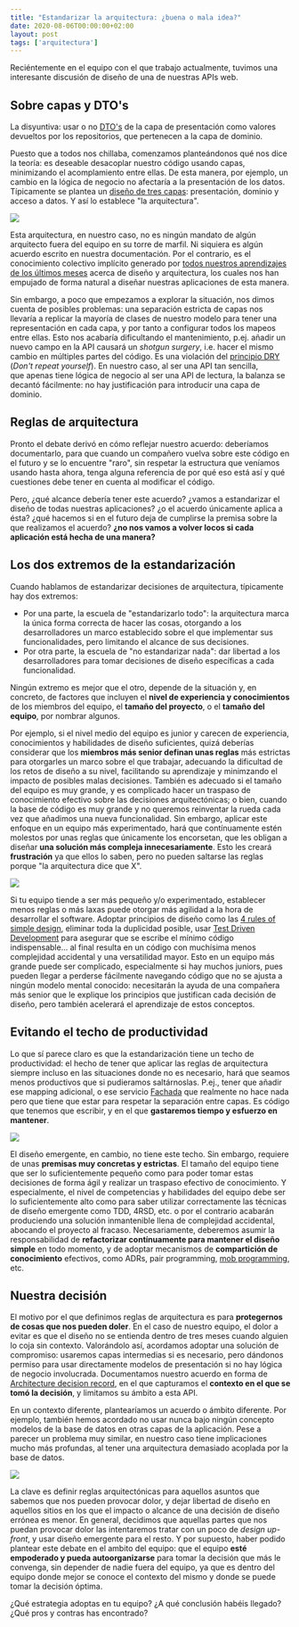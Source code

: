 ```yaml
---
title: "Estandarizar la arquitectura: ¿buena o mala idea?"
date: 2020-08-06T00:00:00+02:00
layout: post
tags: ['arquitectura']
---
```


Reciéntemente en el equipo con el que trabajo actualmente, tuvimos una interesante discusión de diseño de una de nuestras APIs web.<!--more-->

## Sobre capas y DTO's

La disyuntiva: usar o no [DTO's](https://martinfowler.com/eaaCatalog/dataTransferObject.html) de la capa de presentación como valores devueltos por los repositorios, que pertenecen a la capa de dominio.

Puesto que a todos nos chillaba, comenzamos planteándonos qué nos dice la teoría: es deseable desacoplar nuestro código usando capas, minimizando el acomplamiento entre ellas. De esta manera, por ejemplo, un cambio en la lógica de negocio no afectaría a la presentación de los datos. Típicamente se plantea un [diseño de tres capas](https://martinfowler.com/bliki/PresentationDomainDataLayering.html): presentación, dominio y acceso a datos. Y así lo establece "la arquitectura".

![](/assets/img/blog/posts/torre-de-marfil.png)

Esta arquitectura, en nuestro caso, no es ningún mandato de algún arquitecto fuera del equipo en su torre de marfil. Ni siquiera es algún acuerdo escrito en nuestra documentación. Por el contrario, es el conocimiento colectivo implícito generado por [todos nuestros aprendizajes de los últimos meses](https://www.youtube.com/watch?v=xQmi7uQ_ICU) acerca de diseño y arquitectura, los cuales nos han empujado de forma natural a diseñar nuestras aplicaciones de esta manera.

Sin embargo, a poco que empezamos a explorar la situación, nos dimos cuenta de posibles problemas: una separación estricta de capas nos llevaría a replicar la mayoría de clases de nuestro modelo para tener una representación en cada capa, y por tanto a configurar todos los mapeos entre ellas. Esto nos acabaría dificultando el mantenimiento, p.ej. añadir un nuevo campo en la API causará un *shotgun surgery*, i.e. hacer el mismo cambio en múltiples partes del código. Es una violación del [principio DRY](https://es.wikipedia.org/wiki/No_te_repitas) (*Don't repeat yourself*). En nuestro caso, al ser una API tan sencilla, que apenas tiene lógica de negocio al ser una API de lectura, la balanza se decantó fácilmente: no hay justificación para introducir una capa de dominio.

## Reglas de arquitectura

Pronto el debate derivó en cómo reflejar nuestro acuerdo: deberíamos documentarlo, para que cuando un compañero vuelva sobre este código en el futuro y se lo encuentre "raro", sin respetar la estructura que veníamos usando hasta ahora, tenga alguna referencia de por qué eso está así y qué cuestiones debe tener en cuenta al modificar el código.

Pero, ¿qué alcance debería tener este acuerdo? ¿vamos a estandarizar el diseño de todas nuestras aplicaciones? ¿o el acuerdo únicamente aplica a ésta? ¿qué hacemos si en el futuro deja de cumplirse la premisa sobre la que realizamos el acuerdo? **¿no nos vamos a volver locos si cada aplicación está hecha de una manera?**

## Los dos extremos de la estandarización

Cuando hablamos de estandarizar decisiones de arquitectura, típicamente hay dos extremos:

- Por una parte, la escuela de "estandarizarlo todo": la arquitectura marca la única forma correcta de hacer las cosas, otorgando a los desarrolladores un marco establecido sobre el que implementar sus funcionalidades, pero limitando el alcance de sus decisiones.
- Por otra parte, la escuela de "no estandarizar nada": dar libertad a los desarrolladores para tomar decisiones de diseño específicas a cada funcionalidad.

Ningún extremo es mejor que el otro, depende de la situación y, en concreto, de factores que incluyen el **nivel de experiencia y conocimientos** de los miembros del equipo, el **tamaño del proyecto**, o el **tamaño del equipo**, por nombrar algunos.

Por ejemplo, si el nivel medio del equipo es junior y carecen de experiencia, conocimientos y habilidades de diseño suficientes, quizá deberías considerar que los **miembros más senior definan unas reglas** más estrictas para otorgarles un marco sobre el que trabajar, adecuando la dificultad de los retos de diseño a su nivel, facilitando su aprendizaje y minimzando el impacto de posibles malas decisiones. También es adecuado si el tamaño del equipo es muy grande, y es complicado hacer un traspaso de conocimiento efectivo sobre las decisiones arquitectónicas; o bien, cuando la base de código es muy grande y no queremos reinventar la rueda cada vez que añadimos una nueva funcionalidad. Sin embargo, aplicar este enfoque en un equipo más experimentado, hará que contínuamente estén molestos por unas reglas que únicamente los encorsetan, que les obligan a diseñar **una solución más compleja innecesariamente**. Esto les creará **frustración** ya que ellos lo saben, pero no pueden saltarse las reglas porque "la arquitectura dice que X".

![](/assets/img/blog/posts/pain-developer.jpeg)

Si tu equipo tiende a ser más pequeño y/o experimentado, establecer menos reglas o más laxas puede otorgar más agilidad a la hora de desarrollar el software. Adoptar principios de diseño como las [4 rules of simple design](http://wiki.c2.com/?XpSimplicityRules), eliminar toda la duplicidad posible, usar [Test Driven Development](https://es.wikipedia.org/wiki/Desarrollo_guiado_por_pruebas) para asegurar que se escribe el mínimo código indispensable... al final resulta en un código con muchísima menos complejidad accidental y una versatilidad mayor. Esto en un equipo más grande puede ser complicado, especialmente si hay muchos juniors, pues pueden llegar a perderse fácilmente navegando código que no se ajusta a ningún modelo mental conocido: necesitarán la ayuda de una compañera más senior que le explique los principios que justifican cada decisión de diseño, pero también acelerará el aprendizaje de estos conceptos.

## Evitando el techo de productividad

Lo que sí parece claro es que la estandarización tiene un techo de productividad: el hecho de tener que aplicar las reglas de arquitectura siempre incluso en las situaciones donde no es necesario, hará que seamos menos productivos que si pudieramos saltárnoslas. P.ej., tener que añadir ese mapping adicional, o ese servicio [Fachada](https://refactoring.guru/design-patterns/facade) que realmente no hace nada pero que tiene que estar para respetar la separación entre capas. Es código que tenemos que escribir, y en el que **gastaremos tiempo y esfuerzo en mantener**.

![](/assets/img/blog/posts/pair-programming.jpeg)

El diseño emergente, en cambio, no tiene este techo. Sin embargo, requiere de unas **premisas muy concretas y estrictas**. El tamaño del equipo tiene que ser lo suficientemente pequeño como para poder tomar estas decisiones de forma ágil y realizar un traspaso efectivo de conocimiento. Y especialmente, el nivel de competencias y habilidades del equipo debe ser lo suficientemente alto como para saber utilizar correctamente las técnicas de diseño emergente como TDD, 4RSD, etc. o por el contrario acabarán produciendo una solución inmantenible llena de complejidad accidental, abocando el proyecto al fracaso. Necesariamente, deberemos asumir la responsabilidad de **refactorizar contínuamente para mantener el diseño simple** en todo momento, y de adoptar mecanismos de **compartición de conocimiento** efectivos, como ADRs, pair programming, [mob programming](https://en.wikipedia.org/wiki/Mob_programming), etc.

## Nuestra decisión

El motivo por el que definimos reglas de arquitectura es para **protegernos de cosas que nos pueden doler**. En el caso de nuestro equipo, el dolor a evitar es que el diseño no se entienda dentro de tres meses cuando alguien lo coja sin contexto. Valorándolo así, acordamos adoptar una solución de compromiso: usaremos capas intermedias si es necesario, pero dándonos permiso para usar directamente modelos de presentación si no hay lógica de negocio involucrada. Documentamos nuestro acuerdo en forma de [Architecture decision record](https://github.com/joelparkerhenderson/architecture_decision_record), en el que capturamos el **contexto en el que se tomó la decisión**, y limitamos su ámbito a esta API.

En un contexto diferente, plantearíamos un acuerdo o ámbito diferente. Por ejemplo, también hemos acordado no usar nunca bajo ningún concepto modelos de la base de datos en otras capas de la aplicación. Pese a parecer un problema muy similar, en nuestro caso tiene implicaciones mucho más profundas, al tener una arquitectura demasiado acoplada por la base de datos.

![](/assets/img/blog/posts/team-developers.jpg)

La clave es definir reglas arquitectónicas para aquellos asuntos que sabemos que nos pueden provocar dolor, y dejar libertad de diseño en aquellos sitios en los que el impacto o alcance de una decisión de diseño errónea es menor. En general, decidimos que aquellas partes que nos puedan provocar dolor las intentaremos tratar con un poco de *design up-front*, y usar diseño emergente para el resto. Y por supuesto, haber podido plantear este debate en el ambito del equipo: que el equipo **esté empoderado y pueda autoorganizarse** para tomar la decisión que más le convenga, sin depender de nadie fuera del equipo, ya que es dentro del equipo donde mejor se conoce el contexto del mismo y donde se puede tomar la decisión óptima.

¿Qué estrategia adoptas en tu equipo? ¿A qué conclusión habéis llegado? ¿Qué pros y contras has encontrado?